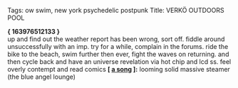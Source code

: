 Tags: ow swim, new york psychedelic postpunk
Title: VERKÖ OUTDOORS POOL
  
**{ 163976512133 }**  
up and find out the weather report has been wrong, sort off. fiddle around unsuccessfully with an imp. try for a while, complain in the forums. ride the bike to the beach, swim further then ever, fight the waves on returning. and then cycle back and have an universe revelation via hot chip and lcd ss. feel overly contempt and read comics
**[ [a song](https://open.spotify.com/track/30ahrCSSNHuZxMfB1cMB9z) ]:** looming solid massive steamer (the blue angel lounge)
